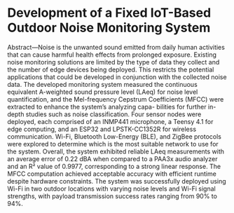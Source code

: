 # Development of a Fixed IoT-Based Outdoor Noise Monitoring System

Abstract—Noise is the unwanted sound emitted from daily
human activities that can cause harmful health effects from
prolonged exposure. Existing noise monitoring solutions are
limited by the type of data they collect and the number of edge
devices being deployed. This restricts the potential applications
that could be developed in conjunction with the collected noise
data. The developed monitoring system measured the continuous
equivalent A-weighted sound pressure level (LAeq) for noise
level quantification, and the Mel-frequency Cepstrum Coefficients
(MFCC) were extracted to enhance the system’s analyzing capa-
bilities for further in-depth studies such as noise classification.
Four sensor nodes were deployed, each comprised of an INMP441
microphone, a Teensy 4.1 for edge computing, and an ESP32 and
LPSTK-CC1352R for wireless communication. Wi-Fi, Bluetooth
Low-Energy (BLE), and ZigBee protocols were explored to
determine which is the most suitable network to use for the
system. Overall, the system exhibited reliable LAeq measurements
with an average error of 0.22 dBA when compared to a PAA3x
audio analyzer and an R² value of 0.9977, corresponding to
a strong linear response. The MFCC computation achieved
acceptable accuracy with efficient runtime despite hardware
constraints. The system was successfully deployed using Wi-Fi in
two outdoor locations with varying noise levels and Wi-Fi signal
strengths, with payload transmission success rates ranging from
90% to 94%.
